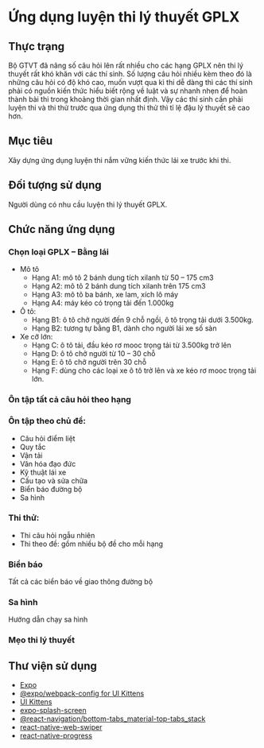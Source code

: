 # Ứng dụng luyện thi lý thuyết GPLX
##	Thực trạng 
Bộ GTVT đã nâng số câu hỏi lên rất nhiều cho các hạng GPLX nên thi lý thuyết rất khó khăn với các thí sinh. Số lượng câu hỏi nhiều kèm theo đó là những câu hỏi có độ khó cao, muốn vượt qua kì thi dễ dàng thì các thí sinh phải có nguồn kiến thức hiểu biết rộng về luật và sự nhanh nhẹn để hoàn thành bài thi trong khoảng thời gian nhất định. Vậy các thí sinh cần phải luyện thi và thi thử trước qua ứng dụng thi thử thì tỉ lệ đậu lý thuyết sẽ cao hơn.
## Mục tiêu
Xây dựng ứng dụng luyện thi nắm vững kiến thức lái xe trước khi thi.

## Đối tượng sử dụng
Người dùng có nhu cầu luyện thi lý thuyết GPLX.  
## Chức năng ứng dụng
### Chọn loại GPLX – Bằng lái
- Mô tô
  - Hạng A1: mô tô 2 bánh dung tích xilanh từ 50 – 175 cm3
  - Hạng A2: mô tô 2 bánh dung tích xilanh trên 175 cm3
  - Hạng A3: mô tô ba bánh, xe lam, xích lô máy
  - Hạng A4: máy kéo có trọng tải đến 1.000kg
- Ô tô:
   - Hạng B1: ô tô chở người đến 9 chỗ ngồi, ô tô trọng tải dưới 3.500kg.
   - Hạng B2: tương tự bằng B1, dành cho người lái xe số sàn
- Xe cỡ lớn:
  - Hạng C: ô tô tải, đầu kéo rơ mooc trọng tải từ 3.500kg trở lên
   -	Hạng D: ô tô chở người từ 10 – 30 chỗ
   -	Hạng E: ô tô chở người trên 30 chỗ
   -	Hạng F: dùng cho các loại xe ô tô trở lên và xe kéo rơ mooc trọng tải lớn.
### Ôn tập tất cả câu hỏi theo hạng
### Ôn tập theo chủ đề:
- Câu hỏi điểm liệt
- Quy tắc
- Vận tải
- Văn hóa đạo đức
- Kỹ thuật lái xe
- Cấu tạo và sửa chữa
- Biển báo đường bộ
- Sa hình
### Thi thử: 
- Thi câu hỏi ngẫu nhiên
- Thi theo đề: gồm nhiều bộ đề cho mỗi hạng
### Biển báo
Tất cả các biển báo về giao thông đường bộ
### Sa hình
Hướng dẫn chạy sa hình
### Mẹo thi lý thuyết
## Thư viện sử dụng
- [Expo](https://github.com/expo/expo)
- [@expo/webpack-config for UI Kittens](https://github.com/akveo/react-native-ui-kitten/issues/996)
- [UI Kittens](https://akveo.github.io/react-native-ui-kitten/docs/guides/getting-started#getting-started)
- [expo-splash-screen](https://docs.expo.io/versions/latest/sdk/splash-screen/)
- [@react-navigation/bottom-tabs_material-top-tabs_stack](https://reactnavigation.org/)
- [react-native-web-swiper](https://github.com/reactrondev/react-native-web-swiper)
- [react-native-progress](https://github.com/react-native-progress-view/progress-bar-android)
